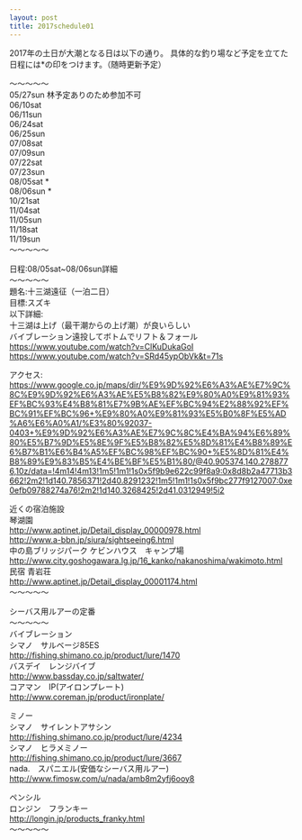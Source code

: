 ```yaml
---
layout: post
title: 2017schedule01
---
```


2017年の土日が大潮となる日は以下の通り。
具体的な釣り場など予定を立てた日程には\*の印をつけます。（随時更新予定）  
  
〜〜〜〜〜  
05/27sun 林予定ありのため参加不可  
06/10sat  
06/11sun  
06/24sat  
06/25sun  
07/08sat  
07/09sun  
07/22sat  
07/23sun  
08/05sat \*  
08/06sun \*  
10/21sat  
11/04sat  
11/05sun  
11/18sat  
11/19sun  
〜〜〜〜〜  


日程:08/05sat~08/06sun詳細  
〜〜〜〜〜  
題名:十三湖遠征（一泊二日）  
目標:スズキ  
以下詳細:  
十三湖は上げ（最干潮からの上げ潮）が良いらしい  
バイブレーション遠投してボトムでリフト＆フォール  
https://www.youtube.com/watch?v=ClKuDukaGoI  
https://www.youtube.com/watch?v=SRd45ypObVk&t=71s  

アクセス:
https://www.google.co.jp/maps/dir/%E9%9D%92%E6%A3%AE%E7%9C%8C%E9%9D%92%E6%A3%AE%E5%B8%82%E9%80%A0%E9%81%93%EF%BC%93%E4%B8%81%E7%9B%AE%EF%BC%94%E2%88%92%EF%BC%91%EF%BC%96+%E9%80%A0%E9%81%93%E5%B0%8F%E5%AD%A6%E6%A0%A1/%E3%80%92037-0403+%E9%9D%92%E6%A3%AE%E7%9C%8C%E4%BA%94%E6%89%80%E5%B7%9D%E5%8E%9F%E5%B8%82%E5%8D%81%E4%B8%89%E6%B7%B1%E6%B4%A5%EF%BC%98%EF%BC%90+%E5%8D%81%E4%B8%89%E9%83%B5%E4%BE%BF%E5%B1%80/@40.905374,140.2788776,10z/data=!4m14!4m13!1m5!1m1!1s0x5f9b9e622c99f8a9:0x8d8b2a47713b3662!2m2!1d140.7856371!2d40.8291232!1m5!1m1!1s0x5f9bc277f9127007:0xe0efb09788274a76!2m2!1d140.3268425!2d41.0312949!5i2  

近くの宿泊施設  
琴湖園  
http://www.aptinet.jp/Detail_display_00000978.html  
http://www.a-bbn.jp/siura/sightseeing6.html  
中の島ブリッジパーク ケビンハウス　キャンプ場  
http://www.city.goshogawara.lg.jp/16_kanko/nakanoshima/wakimoto.html  
民宿 青岩荘  
http://www.aptinet.jp/Detail_display_00001174.html  
〜〜〜〜〜  

シーバス用ルアーの定番  
〜〜〜〜〜  
バイブレーション  
シマノ　サルベージ85ES  
http://fishing.shimano.co.jp/product/lure/1470  
バスデイ　レンジバイブ  
http://www.bassday.co.jp/saltwater/  
コアマン　IP(アイロンプレート)  
http://www.coreman.jp/product/ironplate/  

ミノー  
シマノ　サイレントアサシン  
http://fishing.shimano.co.jp/product/lure/4234  
シマノ　ヒラメミノー  
http://fishing.shimano.co.jp/product/lure/3667  
nada.　スパニエル(安価なシーバス用ルアー)  
http://www.fimosw.com/u/nada/amb8m2yfj6ooy8  
  
ペンシル  
ロンジン　フランキー  
http://longin.jp/products_franky.html  
〜〜〜〜〜  

